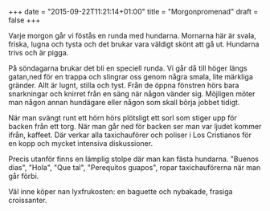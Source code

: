 +++
date = "2015-09-22T11:21:14+01:00"
title = "Morgonpromenad"
draft = false
+++

Varje morgon går vi föstås en runda med hundarna. Mornarna här är svala, friska, lugna och tysta och det brukar vara väldigt skönt att gå ut. Hundarna trivs och är pigga.

På söndagarna brukar det bli en speciell runda. Vi går då till höger längs gatan,ned för en trappa och slingrar oss genom några smala, lite märkliga gränder. Allt är lugnt, stilla och tyst. Från de öppna fönstren hörs bara snarkningar och knirret från en säng när någon vänder sig. Möjligen möter man någon annan hundägare eller någon som skall börja jobbet tidigt.

När man svängt runt ett hörn hörs plötsligt ett sorl som stiger upp för backen från ett torg. När man går ned för backen ser man var ljudet kommer ifrån, kaffeet. Där verkar alla taxichauförer och poliser i Los Cristianos för en kopp och mycket intensiva diskussioner.

Precis utanför finns en lämplig stolpe där man kan fästa hundarna. "Buenos dias", "Hola", "Que tal", "Perequitos guapos",  ropar taxichauförerna när man går förbi.

Väl inne köper nan lyxfrukosten: en baguette och nybakade, frasiga croissanter.